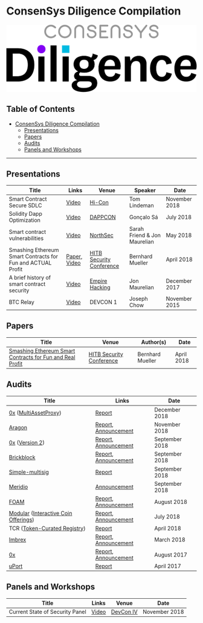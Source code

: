 # ConsenSys Diligence Compilation

![ConsenSys Diligence](files/logos/CDili.png)

## Table of Contents
- [ConsenSys Diligence Compilation](#consensys-diligence-compilation)
  * [Presentations](#presentations)
  * [Papers](#papers)
  * [Audits](#audits)
  * [Panels and Workshops](#panels-and-workshops)

-----------

## Presentations


| Title | Links | Venue | Speaker | Date |
| -------- | -------- | -------- | ------- | ------- |
| Smart Contract Secure SDLC | [Video](https://www.youtube.com/watch?v=5bXWnDuIYQs) | [Hi-Con](https://conference.hi-ether.org/)  | Tom Lindeman | November 2018 |
| Solidity Dapp Optimization     | [Video](https://www.youtube.com/watch?v=qwBkeJ84d2g)     | [DAPPCON](https://dappcon.io/)   |  Gonçalo Sá | July 2018
| Smart contract vulnerabilities | [Video](https://www.youtube.com/watch?v=vfQ7z521APg) | [NorthSec](https://nsec.io/) | Sarah Friend & Jon Maurelian | May 2018
| Smashing Ethereum Smart Contracts for Fun and ACTUAL Profit | [Paper](https://conference.hitb.org/hitbsecconf2018ams/materials/D1T2%20-%20Bernhard%20Mueller%20-%20Smashing%20Ethereum%20Smart%20Contracts%20for%20Fun%20and%20ACTUAL%20Profit.pdf), [Video](https://www.youtube.com/watch?v=iqf6epACgds) | [HITB Security Conference](https://conference.hitb.org/hitbsecconf2018ams/) | Bernhard Mueller | April 2018
| A brief history of smart contract security | [Video](https://www.youtube.com/watch?v=8LAThtT7euA) | [Empire Hacking](https://blog.trailofbits.com/2017/12/22/videos-from-ethereum-focused-empire-hacking/) | Jon Maurelian | December 2017 |
| BTC Relay | [Video](https://www.youtube.com/watch?v=5WGgoVmfIik) | DEVCON 1 | Joseph Chow | November 2015

## Papers

| Title | Venue | Author(s)  | Date |
| -------- | -------- | -------- | -------- |
| [Smashing Ethereum Smart Contracts for Fun and Real Profit](Papers/D1T2%20-%20Bernhard%20Mueller%20-%20Smashing%20Ethereum%20Smart%20Contracts%20for%20Fun%20and%20ACTUAL%20Profit.pdf) | [HITB Security Conference](https://conference.hitb.org/hitbsecconf2018ams/) | Bernhard Mueller    |  April 2018



## Audits

| Title | Links | Date |
| -------- | -------- | -------- |
| [0x](https://0x.org/) ([MultiAssetProxy](https://github.com/0xProject/0x-protocol-specification/blob/ad13141d9a2c6d93e06658d18c53e9f3d99442d4/v2/v2-specification.md#multiassetproxy)) | [Report](https://github.com/ConsenSys/0x-audit-report-2018-12) | December 2018
| [Aragon](https://aragon.org/) | [Report](https://github.com/ConsenSys/aragon_audit_report_2018-06-04_extended/blob/master/Aragon-Audit-final.md), [Announcement](https://blog.aragon.org/releasing-aragonos-4/) | November 2018 |
| [0x](https://0x.org/) ([Version 2](https://github.com/0xProject/0x-protocol-specification/blob/master/v2/v2-specification.md)) | [Report](https://github.com/ConsenSys/0x_audit_report_2018-07-23), [Announcement](https://media.consensys.net/auditing-the-0x-protocol-v2-with-consensys-diligence-a52995407730) | September 2018
| [Brickblock](https://www.brickblock.io/) | [Report](https://github.com/brickblock-io/smart-contracts/blob/master/docs/audits/2018-09-20%20-%20Full%20Ecosystem%20%5BPhase%202%5D%20-%20Audit%20by%20ConsenSys%20final.pdf), [Announcement](https://blog.brickblock.io/consensys-diligence-delivers-final-audit-report-on-brickblock-smart-contract-ecosystem-c8a521b64d8e) | September 2018 |
| [Simple-multisig](https://github.com/christianlundkvist/simple-multisig) | [Report](Audits/SimpleMultisigWallet_Audit.pdf) | September 2018 |
| [Meridio](https://www.meridio.co/) | [Announcement](https://medium.com/meridio/meridio-partners-with-airswap-to-integrate-tools-for-secondary-trading-ebafcf3240ea) | September 2018 |
| [FOAM](https://foam.space/) | [Report](https://github.com/f-o-a-m/public-research/blob/master/foam-controller-audit-report-2018-08-24-master.pdf),  [Announcement](https://twitter.com/foamspace/status/1038114569003167745) | August 2018 |
| [Modular](https://github.com/Modular-Network) ([Interactive Coin Offerings](https://people.cs.uchicago.edu/~teutsch/papers/ico.pdf))| [Report](https://github.com/ConsenSys/Interactive-Crowdsale-Audit), [Announcement](https://media.consensys.net/interactive-crowdsale-iico-audit-5307e4d3b897)| July 2018 |
| TCR ([Token-Curated Registry](https://github.com/skmgoldin/tcr))| [Report](https://github.com/ConsenSys/tcr-audit/blob/master/README.pdf) | April 2018 |
| [Imbrex](https://imbrex.io/) | [Report](https://drive.google.com/file/d/1KCFBTMK5dQeqxzmOsjs-fxeLmi7P12F1/view), [Announcement](https://about.imbrex.io/blog/consensys-diligence-audit-summary/) | March 2018
| [0x](https://0x.org/) | [Report](https://github.com/ConsenSys/0x-review), [Announcement](https://blog.0xproject.com/bug-bounty-instructions-adcec1144e36) | August 2017 |
| [uPort](https://www.uport.me/) | [Report](https://github.com/ConsenSys/uport-audit) | April 2017
## Panels and Workshops

| Title | Links | Venue  | Date |
| -------- | -------- | -------- | ------- |
| Current State of Security Panel | [Video](https://www.youtube.com/watch?v=xYhf3jrQg00)   |  [DevCon IV](https://devcon4.ethereum.org/) | November 2018
